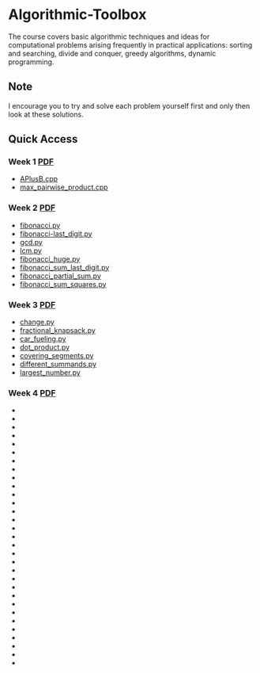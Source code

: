 # Algorithmic-Toolbox
The course covers basic algorithmic techniques and ideas for computational problems arising frequently in practical applications: sorting and searching, divide and conquer, greedy algorithms, dynamic programming.

## Note
I encourage you to try and solve each problem yourself first and only then look at these solutions.

## Quick Access
### Week 1 [PDF](/Week-1/week1.pdf)
* [APlusB.cpp](/Week-1/1-APlusB.cpp)
* [max_pairwise_product.cpp](/Week-1/2-max_pairwise_product.cpp)

### Week 2 [PDF](/Week-2/week2.pdf)
* [fibonacci.py](/Week-2/1-fibonacci.py)
* [fibonacci-last_digit.py](/Week-2/2-fibonacci_last_digit.py)
* [gcd.py](/Week-2/3-gcd.py)
* [lcm.py](/Week-2/4-lcm.py)
* [fibonacci_huge.py](/Week-2/5-fibonacci_huge.py)
* [fibonacci_sum_last_digit.py](/Week-2/5-fibonacci_huge.py)
* [fibonacci_partial_sum.py](/Week-2/7-fibonacci_partial_sum.py)
* [fibonacci_sum_squares.py](/Week-2/7-fibonacci_partial_sum.py)

### Week 3 [PDF](/Week-3/week3.pdf)
* [change.py](/Week-3/1-change.py)
* [fractional_knapsack.py](/Week-3/1-change.py)
* [car_fueling.py](/Week-3/3-car_fueling.py)
* [dot_product.py](/Week-3/4-dot_product.py)
* [covering_segments.py](/Week-3/5-covering_segments.py)
* [different_summands.py](/Week-3/6-different_summands.py)
* [largest_number.py](/Week-3/7-largest_number.py)

### Week 4 [PDF](/Week-4/week4.pdf)
* []()
* []()
* []()
* []()
* []()
* []()
* []()
* []()
* []()
* []()
* []()
* []()
* []()
* []()
* []()
* []()
* []()
* []()
* []()
* []()
* []()
* []()
* []()
* []()
* []()
* []()
* []()
* []()
* []()
* []()
* []()